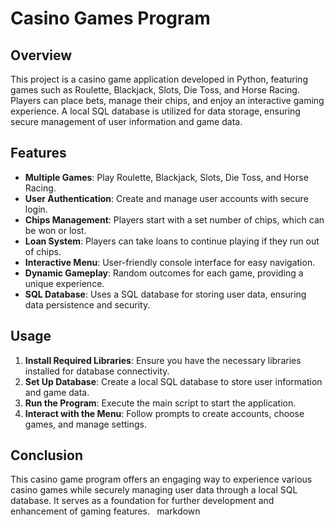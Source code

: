 # Casino Games Program

## Overview

This project is a casino game application developed in Python, featuring games such as Roulette, Blackjack, Slots, Die Toss, and Horse Racing. Players can place bets, manage their chips, and enjoy an interactive gaming experience. A local SQL database is utilized for data storage, ensuring secure management of user information and game data.

## Features

- **Multiple Games**: Play Roulette, Blackjack, Slots, Die Toss, and Horse Racing.
- **User  Authentication**: Create and manage user accounts with secure login.
- **Chips Management**: Players start with a set number of chips, which can be won or lost.
- **Loan System**: Players can take loans to continue playing if they run out of chips.
- **Interactive Menu**: User-friendly console interface for easy navigation.
- **Dynamic Gameplay**: Random outcomes for each game, providing a unique experience.
- **SQL Database**: Uses a SQL database for storing user data, ensuring data persistence and security.

## Usage

1. **Install Required Libraries**: Ensure you have the necessary libraries installed for database connectivity.
2. **Set Up Database**: Create a local SQL database to store user information and game data.
3. **Run the Program**: Execute the main script to start the application.
4. **Interact with the Menu**: Follow prompts to create accounts, choose games, and manage settings.

## Conclusion

This casino game program offers an engaging way to experience various casino games while securely managing user data through a local SQL database. It serves as a foundation for further development and enhancement of gaming features.
``` ```markdown